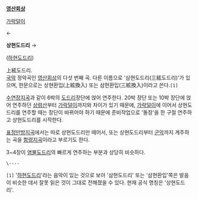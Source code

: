 **[영산회상](%EC%98%81%EC%82%B0%ED%9A%8C%EC%83%81.md)**

[가락덜이](%EA%B0%80%EB%9D%BD%EB%8D%9C%EC%9D%B4.md)

←

**상현도드리**
→

([하현도드리](%ED%95%98%ED%98%84%EB%8F%84%EB%93%9C%EB%A6%AC.md))

  
上絃도드리.  
[국악](%EA%B5%AD%EC%95%85.md) 정악곡인
[영산회상](%EC%98%81%EC%82%B0%ED%9A%8C%EC%83%81.md)의 다섯 번째 곡. 다른 이름으로
'삼현도드리(三絃도드리)'가 있으며, 한문으로는 상현환입(上絃換入) 또는 삼현환입(三絃換入)이라고 쓴다.`[1]`

[수연장지곡](%EC%88%98%EC%97%B0%EC%9E%A5%EC%A7%80%EA%B3%A1.md)과 같이 6박의
[도드리](%EB%8F%84%EB%93%9C%EB%A6%AC.md)장단에 얹어 연주한다. 20박 장단 또는 10박 장단에 얹어 연주하던
[상령산](%EC%83%81%EB%A0%B9%EC%82%B0.md)부터
[가락덜이](%EA%B0%80%EB%9D%BD%EB%8D%9C%EC%9D%B4.md)까지와 차이가 있기 때문에,
[가락덜이](%EA%B0%80%EB%9D%BD%EB%8D%9C%EC%9D%B4.md)에 이어서 상현도드리를 연주할 때는 장단이 바뀌어야
하기 때문에 준비작업으로 '돌장'을 한 구절 연주하고 상현도드리를 시작한다.

[표정만방지곡](%ED%91%9C%EC%A0%95%EB%A7%8C%EB%B0%A9%EC%A7%80%EA%B3%A1.md)에서는 따로
상현도드리만 떼어서, 또는 상현도드리부터 [군악](%EA%B5%B0%EC%95%85.md)까지 계주하는 곡을
[함령지곡](%ED%95%A8%EB%A0%B9%EC%A7%80%EA%B3%A1.md)이라고 부르기도 한다.

3~4장이 [염불도드리](%EC%97%BC%EB%B6%88%EB%8F%84%EB%93%9C%EB%A6%AC.md)의 빠르게 연주하는
부분과 상당히 비슷하다.

`\----`

`[1]` '[하현도드리](%ED%95%98%ED%98%84%EB%8F%84%EB%93%9C%EB%A6%AC.md)'라는 음악이 있는
것으로 보아 '삼현도드리' 또는 '삼현환입'쪽은 발음이 비슷한 데서 잘못 읽은 것이 그대로 전해졌을 수 있다. 현재 공식 명칭은
'상현도드리'.

